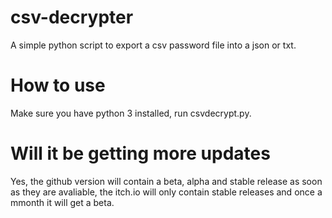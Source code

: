 # csv-decrypter
A simple python script to export a csv password file into a json or txt.
# How to use
Make sure you have python 3 installed, run csvdecrypt.py.
# Will it be getting more updates
Yes, the github version will contain a beta, alpha and stable release as soon as they are avaliable, the itch.io will only contain stable releases and once a mmonth it will get a beta.
